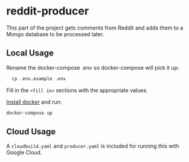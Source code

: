 # reddit-producer

This part of the project gets comments from Reddit and adds them to a Mongo database
to be processed later.

## Local Usage

Rename the docker-compose .env so docker-compose will pick it up:

```sh
  cp .env.example .env
```

Fill in the `<fill in>` sections with the appropriate values.

[Install docker](https://docs.docker.com/get-docker/) and run:

```sh
docker-compose up
```

## Cloud Usage

A `cloudbuild.yaml` and `producer.yaml` is included for running this with Google Cloud.
